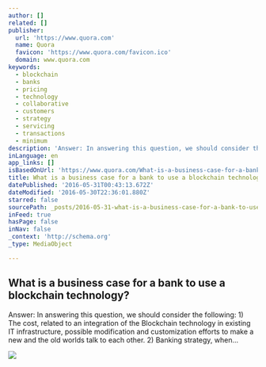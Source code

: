 ```yaml
---
author: []
related: []
publisher:
  url: 'https://www.quora.com'
  name: Quora
  favicon: 'https://www.quora.com/favicon.ico'
  domain: www.quora.com
keywords:
  - blockchain
  - banks
  - pricing
  - technology
  - collaborative
  - customers
  - strategy
  - servicing
  - transactions
  - minimum
description: 'Answer: In answering this question, we should consider the following: 1) The cost, related to an integration of the Blockchain technology in existing IT infrastructure, possible modification and customization efforts to make a new and the old worlds talk to each other. 2) Banking strategy, when...'
inLanguage: en
app_links: []
isBasedOnUrl: 'https://www.quora.com/What-is-a-business-case-for-a-bank-to-use-a-blockchain-technology'
title: What is a business case for a bank to use a blockchain technology?
datePublished: '2016-05-31T00:43:13.672Z'
dateModified: '2016-05-30T22:36:01.880Z'
starred: false
sourcePath: _posts/2016-05-31-what-is-a-business-case-for-a-bank-to-use-a-blockchain-techn.md
inFeed: true
hasPage: false
inNav: false
_context: 'http://schema.org'
_type: MediaObject

---
```

<article style=""><h1>What is a business case for a bank to use a blockchain technology?</h1><p>Answer: In answering this question, we should consider the following: 1) The cost, related to an integration of the Blockchain technology in existing IT infrastructure, possible modification and customization efforts to make a new and the old worlds talk to each other. 2) Banking strategy, when...</p><img src="https://qsf.is.quoracdn.net/-images.new_grid.fb_share_default.pnge6dde9cfa6e03c43.png" /></article>